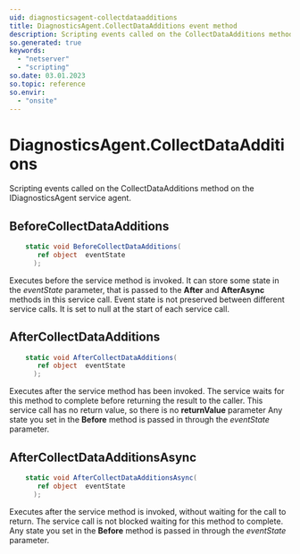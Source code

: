 ```yaml
---
uid: diagnosticsagent-collectdataadditions
title: DiagnosticsAgent.CollectDataAdditions event method
description: Scripting events called on the CollectDataAdditions method on the DiagnosticsAgent service agent.
so.generated: true
keywords:
  - "netserver"
  - "scripting"
so.date: 03.01.2023
so.topic: reference
so.envir:
  - "onsite"
---
```

# DiagnosticsAgent.CollectDataAdditions

Scripting events called on the <see cref='M:SuperOffice.CRM.Services.IDiagnosticsAgent.CollectDataAdditions'>CollectDataAdditions</see> method on the <see cref='IDiagnosticsAgent'>IDiagnosticsAgent</see>  service agent.

## BeforeCollectDataAdditions
```cs
    static void BeforeCollectDataAdditions(
       ref object  eventState
      );
```
Executes before the service method is invoked.
It can store some state in the *eventState* parameter, that is passed to the **After** and **AfterAsync** methods in this service call.
Event state is not preserved between different service calls. It is set to null at the start of each service call.
## AfterCollectDataAdditions
```cs
    static void AfterCollectDataAdditions(
       ref object  eventState
      );
```
Executes after the service method has been invoked. The service waits for this method to complete before returning the result to the caller.
This service call has no return value, so there is no **returnValue** parameter
Any state you set in the **Before** method is passed in through the *eventState* parameter.
## AfterCollectDataAdditionsAsync
```cs
    static void AfterCollectDataAdditionsAsync(
       ref object  eventState
      );
```
Executes after the service method is invoked, without waiting for the call to return.
The service call is not blocked waiting for this method to complete.
Any state you set in the **Before** method is passed in through the *eventState* parameter.

